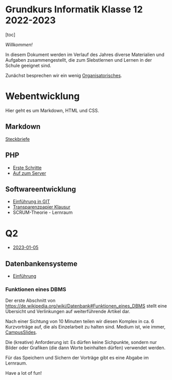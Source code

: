 Grundkurs Informatik Klasse 12 2022-2023
========================================

[toc]

*Willkommen!*

In diesem Dokument werden im Verlauf des Jahres diverse Materialien und Aufgaben zusammengestellt, die zum Slebstlernen und Lernen in der Schule geeignet sind.

Zunächst besprechen wir ein wenig [Organisatorisches](01_intro-orga.slides.md).

# Webentwicklung

Hier geht es um Markdown, HTML und CSS.

## Markdown

[Steckbriefe](./steckbriefe.md)

## PHP

- [Erste Schritte](02_erste_schritte.md)
- [Auf zum Server](02_client-server.slides.md)

## Softwareentwicklung

- [Einführung in GIT](03_git_einführung.md)
- [Transparenzpapier Klausur](04_transparenzpapier_klausur.md)
- SCRUM-Theorie - Lernraum

# Q2

- [2023-01-05](./05_projektplanung_product-backlog.md)

## Datenbankensysteme

- [Einführung](06_Einführung_DBMS.md)

### Funktionen eines DBMS

Der erste Abschnitt von https://de.wikipedia.org/wiki/Datenbank#Funktionen_eines_DBMS stellt eine Übersicht und Verlinkungen auf weiterführende Artikel dar.

Nach einer Sichtung von 10 Minuten teilen wir diesen Komplex in ca. 6 Kurzvorträge auf, die als Einzelarbeit zu halten sind. Medium ist, wie immer, [CampusSlides](https://docs.gcm.schule/slides/).

Die (kreative) Anforderung ist: Es dürfen keine Sichpunkte, sondern nur Bilder oder Grafiken (die dann Worte beinhalten dürfen) verwendet werden.

Für das Speichern und Sichern der Vorträge gibt es eine Abgabe im Lernraum.

Have a lot of fun!
